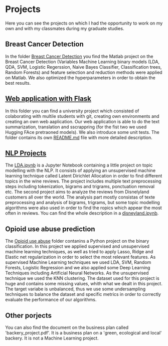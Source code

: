 # Projects
Here you can see the projects on which I had the opportunity to work on my own and with my classmates during my graduate studies.

## Breast Cancer Detection
In the folder [Breast Cancer Detection](https://github.com/ivannasavonik/Projects/tree/main/Breast%20Cancer%20Detection) you find the Matlab project on the Breast Cancer Detection (Variables Machine Learning binary models (LDA, QDA, SVM, Logistic Regerssion, Naive Bayes Classifier, Classification trees, Random Forests) and feature selection and reduction methods were applied on Matlab. We also optimized the hyperparameters in order to obtain the best results.

## [Web application with Flask](https://github.com/ivannasavonik/Projects/tree/main/Web%20application%20with%20Flask)

In this folder you can find a university project which consisted of colaborating with multile students with git, creating own environments and creating an own web aaplication. Our web application is able to do the text summarization, translation and sscrappring (for the fist two we used Hugging FAce pretraoned models). We also introduce some unit tests. The folder contains its own [README.md](https://github.com/ivannasavonik/Projects/blob/main/Web%20application%20with%20Flask/README.md) file with more detailed description.


## [NLP Projects](https://github.com/ivannasavonik/Projects/tree/main/NLP%20Projects)
The [LDA.ipynb](https://github.com/ivannasavonik/Projects/blob/main/NLP%20Projects/LDA.ipynb) is a Jupyter Notebook containing a little project on topic modelling with the NLP. It consists of applying an unsupervised machine learning technique called Latent Dirichlet Allocation in order to find different topics in the wine reviews. The project includes multiple text preprocessing steps including tokenization, bigrams and trigrams, ponctuation removal etc.
The second project aims to analyze the reviews from Disnelyland customers all over the world. The analysis part mostly consistas of texte preprocessing and analysis of bigrams, trigrams, but some topic modelling algorithms were also used in order to find the ropics which appear the most often in reviews. You can find the whole description in a [disneyland.ipynb](https://github.com/ivannasavonik/Projects/blob/main/NLP%20Projects/disneyland.ipynb).


## Opioid use abuse prediction
The [Opioid use abuse](https://github.com/ivannasavonik/Projects/tree/main/Opioid%20use%20abuse) folder contanins a Python project on the binary classification. In this project we applied supervised and unsupervised machine learning techniques, as well as tried to apply Lasso, Ridge and Elastic net regularization in order to select the most relevant features. As supervised Machine Learning techniques we used LDA, SVM, Random Forests, Logistic Regression and we also applied some Deep Learning Techniques including Artificial Neural Networks. As the unsupervised technique we used the KNN clustering. The dataset used for this project is huge and contains some missing values, whith what we dealt in this project. The target variabe is unbalanced, thus we use some undersampling techniques to balance the dataset and specific metrics in order to correctly evaluate the performance of our algorithms.

## Other porjects 
You can also find the document on the business plan called 'backery_project.pdf'. It is a business plan on a 'green, ecological and local' backery. It is not a Machine Learning project.
